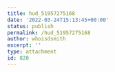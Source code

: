 ```yaml
---
title: hud_51957275168
date: '2022-03-24T15:13:45+00:00'
status: publish
permalink: /hud_51957275168
author: whoisdsmith
excerpt: ''
type: attachment
id: 820
---
```

<!DOCTYPE html PUBLIC "-//W3C//DTD HTML 4.0 Transitional//EN" "http://www.w3.org/TR/REC-html40/loose.dtd">
<?xml encoding="UTF-8">
